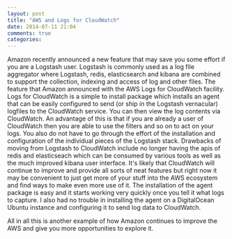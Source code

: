 ```yaml
---
layout: post
title: "AWS and Logs for CloudWatch"
date: 2014-07-11 21:04
comments: true
categories: 
---
```

Amazon recently announced a new feature that may save you some effort if you are a Logstash user.
Logstash is commonly used as a log file aggregator where Logstash, redis, elasticsearch and kibana are combined to support the collection, indexing and access of log and other files.
The feature that Amazon announced with the AWS Logs for CloudWatch facility.
Logs for CloudWatch is a simple to install package which installs an agent that can be easily configured to send (or ship in the Logstash vernacular) logfiles to the CloudWatch service.
You can then view the log contents via CloudWatch.
An advantage of this is that if you are already a user of CloudWatch then you are able to use the filters and so on to act on your logs.
You also do not have to go through the effort of the installation and configuration of the individual pieces of the Logstash stack.
Drawbacks of moving from Logstash to CloudWatch include no longer having the apis of redis and elasticseach which can be consumed by various tools as well as the much improved kibana user interface.
It's likely that CloudWatch will continue to improve and provide all sorts of neat features but right now it may be convenient to just get more of your stuff into the AWS ecosystem and find ways to make even more use of it.
The installation of the agent package is easy and it starts working very quickly once you tell it what logs to capture.
I also had no trouble in installing the agent on a DigitalOcean Ubuntu instance and configuring it to send log data to CloudWatch.

All in all this is another example of how Amazon continues to improve the AWS and give you more opportunities to explore it.

